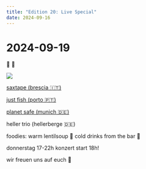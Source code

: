 ```yaml
---
title: "Edition 20: Live Special"
date: 2024-09-16
---
```


# 2024-09-19

🍁  🍂


![](/240919.jpg)

[saxtape (brescia 🇮🇹)](https://villarec.bandcamp.com/album/tape)

[just fish  (porto 🇵🇹)](https://justfish.bandcamp.com/album/santos-laguna) 

[planet safe (munich 🇩🇪)](https://planetsafe.bandcamp.com/)

heller trio (hellerberge 🇩🇪)

foodies: warm lentilsoup 🍲
cold drinks from the bar 🍺

donnerstag 17-22h
konzert start 18h!

wir freuen uns auf euch 💚
